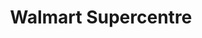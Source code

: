 ---
title: "Walmart Supercentre"
url: /toronto/walmart-supercentre-milner-avenue/
shop: supermarket
---